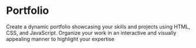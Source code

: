 # Portfolio
Create a dynamic portfolio showcasing your skills and projects using HTML, CSS, and JavaScript. Organize  your work in an interactive and visually appealing manner to highlight your expertise
